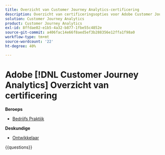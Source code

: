 ```yaml
---
title: Overzicht van Customer Journey Analytics-certificering
description: Overzicht van certificeringsopties voor Adobe Customer Journey Analytics
solution: Customer Journey Analytics
product: Customer Journey Analytics
exl-id: 8ffdae02-e1b5-4a32-b877-1fbe55c4852e
source-git-commit: a406fac14e66f8aed5ef3b288356e12ffa1f98a0
workflow-type: tm+mt
source-wordcount: '22'
ht-degree: 40%

---
```


# Adobe [!DNL Customer Journey Analytics] Overzicht van certificering

**Beroeps**

* [ Bedrijfs Praktijk ](/help/certifications/acja/acja-p-business.md)

**Deskundige**

* [ Ontwikkelaar ](/help/certifications/acja/acja-e-developer.md) <!--AD0-E604-->

{{questions}}

